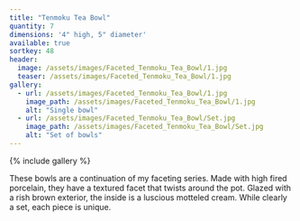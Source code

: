 ```yaml
---
title: "Tenmoku Tea Bowl"
quantity: 7
dimensions: '4" high, 5" diameter'
available: true
sortkey: 48
header:
  image: /assets/images/Faceted_Tenmoku_Tea_Bowl/1.jpg
  teaser: /assets/images/Faceted_Tenmoku_Tea_Bowl/1.jpg
gallery:
  - url: /assets/images/Faceted_Tenmoku_Tea_Bowl/1.jpg
    image_path: /assets/images/Faceted_Tenmoku_Tea_Bowl/1.jpg
    alt: "Single bowl"
  - url: /assets/images/Faceted_Tenmoku_Tea_Bowl/Set.jpg
    image_path: /assets/images/Faceted_Tenmoku_Tea_Bowl/Set.jpg
    alt: "Set of bowls"
---
```


{% include gallery %}

These bowls are a continuation of my faceting series.  Made with high fired porcelain, they have a textured facet that twists around the pot.  Glazed with a rish brown exterior, the inside is a luscious motteled cream.  While clearly a set, each piece is unique.

